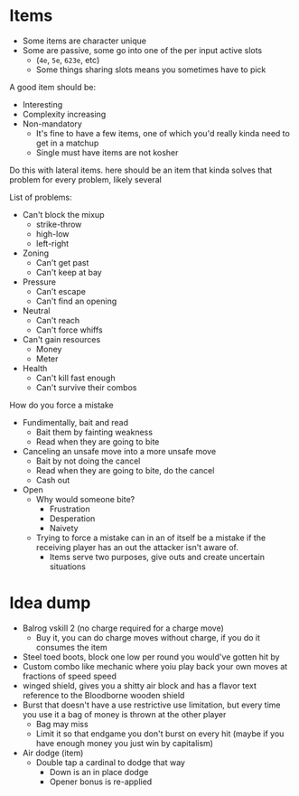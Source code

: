 # Items
- Some items are character unique
- Some are passive, some go into one of the per input active slots
	- (`4e`, `5e`, `623e`, etc)
	- Some things sharing slots means you sometimes have to pick

A good item should be:
- Interesting
- Complexity increasing
- Non-mandatory
	- It's fine to have a few items, one of which you'd really kinda need to get in a matchup
	- Single must have items are not kosher

Do this with lateral items. here should be an item that kinda solves that problem for every problem, likely several

List of problems:
- Can't block the mixup
	- strike-throw
	- high-low
	- left-right
- Zoning
	- Can't get past
	- Can't keep at bay
- Pressure
	- Can't escape
	- Can't find an opening
- Neutral
	- Can't reach
	- Can't force whiffs
- Can't gain resources
	- Money
	- Meter
- Health
	- Can't kill fast enough
	- Can't survive their combos

How do you force a mistake
- Fundimentally, bait and read
	- Bait them by fainting weakness
	- Read when they are going to bite
- Canceling an unsafe move into a more unsafe move
	- Bait by not doing the cancel
	- Read when they are going to bite, do the cancel
	- Cash out
- Open
	- Why would someone bite?
		- Frustration
		- Desperation
		- Naivety
	- Trying to force a mistake can in an of itself be a mistake if the receiving player has an out the attacker isn't aware of.
		- Items serve two purposes, give outs and create uncertain situations

# Idea dump
- Balrog vskill 2 (no charge required for a charge move)
	- Buy it, you can do charge moves without charge, if you do it consumes the item
- Steel toed boots, block one low per round you would've gotten hit by
- Custom combo like mechanic where yoiu play back your own moves at fractions of speed speed
- winged shield, gives you a shitty air block and has a flavor text reference to the Bloodborne wooden shield
- Burst that doesn't have a use restrictive use limitation, but every time you use it a bag of money is thrown at the other player
	- Bag may miss
	- Limit it so that endgame you don't burst on every hit (maybe if you have enough money you just win by capitalism)
- Air dodge (item)
	- Double tap a cardinal to dodge that way
		- Down is an in place dodge
		- Opener bonus is re-applied